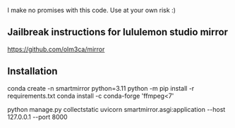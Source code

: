 I make no promises with this code. Use at your own risk :)

## Jailbreak instructions for lululemon studio mirror
https://github.com/olm3ca/mirror

## Installation
conda create -n smartmirror python=3.11
python -m pip install -r requirements.txt
conda install -c conda-forge 'ffmpeg<7'

python manage.py collectstatic
uvicorn smartmirror.asgi:application --host 127.0.0.1 --port 8000
